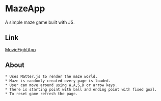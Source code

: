 # MazeApp
 A simple maze game built with JS.

## Link
 [MovieFightApp](https://theyatinjain.github.io/MazeApp/)

## About
    * Uses Matter.js to render the maze world.
    * Maze is randomly created every page is loaded.
    * User can move around using W,A,S,D or arrow keys.
    * There is starting point with ball and ending point with fixed goal.
    * To reset game refresh the page.
